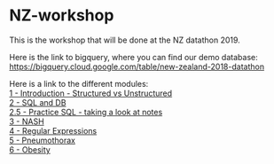# NZ-workshop
This is the workshop that will be done at the NZ datathon 2019.

Here is the link to bigquery, where you can find our demo database:<br>
https://bigquery.cloud.google.com/table/new-zealand-2018-datathon

Here is a link to the different modules:<br>
<a href="https://github.com/christinium/NZ-workshop/blob/master/1%20-%20Introduction%20-%20Structured%20vs%20Unstructured.ipynb">1 - Introduction - Structured vs Unstructured</a>
<br>
<a href="https://colab.research.google.com/github/christinium/NZ-workshop/blob/master/2%20-%20SQL%20and%20DB.ipynb">2 - SQL and DB</a>
<br>
<a href="https://colab.research.google.com/github/christinium/NZ-workshop/blob/master/2.5%20-%20Practice%20SQL%20-%20taking%20a%20look%20at%20notes.ipynb">2.5 - Practice SQL - taking a look at notes</a>
<br>
<a href="https://colab.research.google.com/github/christinium/NZ-workshop/blob/master/3%20-%20NASH.ipynb"> 3 - NASH</a>
<br>
<a href="https://colab.research.google.com/github/christinium/NZ-workshop/blob/master/4%20-%20Regular%20Expressions.ipynb">4 - Regular Expressions</a>
<br>
<a href="https://colab.research.google.com/github/christinium/NZ-workshop/blob/master/5%20-%20Pneumothorax.ipynb">5 - Pneumothorax</a>
<br>
<a href="https://colab.research.google.com/github/christinium/NZ-workshop/blob/master/6%20-%20Obese.ipynb">6 - Obesity</a>

